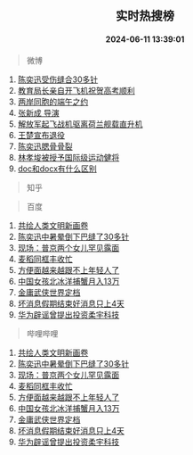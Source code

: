 <div align="center"><h2>实时热搜榜</h2><h4>2024-06-11 13:39:01</h4></div>

> 微博  

1. [陈奕迅受伤缝合30多针](https://s.weibo.com/weibo?q=%E9%99%88%E5%A5%95%E8%BF%85%E5%8F%97%E4%BC%A4%E7%BC%9D%E5%90%8830%E5%A4%9A%E9%92%88&t=31&band_rank=1&Refer=top)<br />
2. [教育局长亲自开飞机祝贺高考顺利](https://s.weibo.com/weibo?q=%23%E6%95%99%E8%82%B2%E5%B1%80%E9%95%BF%E4%BA%B2%E8%87%AA%E5%BC%80%E9%A3%9E%E6%9C%BA%E7%A5%9D%E8%B4%BA%E9%AB%98%E8%80%83%E9%A1%BA%E5%88%A9%23&t=31&band_rank=2&Refer=top)<br />
3. [两岸同胞的端午之约](https://s.weibo.com/weibo?q=%23%E4%B8%A4%E5%B2%B8%E5%90%8C%E8%83%9E%E7%9A%84%E7%AB%AF%E5%8D%88%E4%B9%8B%E7%BA%A6%23&t=31&band_rank=3&Refer=top)<br />
4. [张新成 导演](https://s.weibo.com/weibo?q=%E5%BC%A0%E6%96%B0%E6%88%90%20%E5%AF%BC%E6%BC%94&t=31&band_rank=4&Refer=top)<br />
5. [解放军起飞战机驱离荷兰舰载直升机](https://s.weibo.com/weibo?q=%23%E8%A7%A3%E6%94%BE%E5%86%9B%E8%B5%B7%E9%A3%9E%E6%88%98%E6%9C%BA%E9%A9%B1%E7%A6%BB%E8%8D%B7%E5%85%B0%E8%88%B0%E8%BD%BD%E7%9B%B4%E5%8D%87%E6%9C%BA%23&t=31&band_rank=5&Refer=top)<br />
6. [王楚宣布退役](https://s.weibo.com/weibo?q=%23%E7%8E%8B%E6%A5%9A%E5%AE%A3%E5%B8%83%E9%80%80%E5%BD%B9%23&t=31&band_rank=6&Refer=top)<br />
7. [陈奕迅腮骨骨裂](https://s.weibo.com/weibo?q=%23%E9%99%88%E5%A5%95%E8%BF%85%E8%85%AE%E9%AA%A8%E9%AA%A8%E8%A3%82%23&t=31&band_rank=7&Refer=top)<br />
8. [林孝埈被授予国际级运动健将](https://s.weibo.com/weibo?q=%23%E6%9E%97%E5%AD%9D%E5%9F%88%E8%A2%AB%E6%8E%88%E4%BA%88%E5%9B%BD%E9%99%85%E7%BA%A7%E8%BF%90%E5%8A%A8%E5%81%A5%E5%B0%86%23&t=31&band_rank=8&Refer=top)<br />
9. [doc和docx有什么区别](https://s.weibo.com/weibo?q=doc%E5%92%8Cdocx%E6%9C%89%E4%BB%80%E4%B9%88%E5%8C%BA%E5%88%AB&t=31&band_rank=9&Refer=top)<br />

> 知乎  


> 百度  

1. [共绘人类文明新画卷](https://www.baidu.com/s?wd=%E5%85%B1%E7%BB%98%E4%BA%BA%E7%B1%BB%E6%96%87%E6%98%8E%E6%96%B0%E7%94%BB%E5%8D%B7&sa=fyb_news&rsv_dl=fyb_news)<br />
2. [陈奕迅中暑晕倒下巴缝了30多针](https://www.baidu.com/s?wd=%E9%99%88%E5%A5%95%E8%BF%85%E4%B8%AD%E6%9A%91%E6%99%95%E5%80%92%E4%B8%8B%E5%B7%B4%E7%BC%9D%E4%BA%8630%E5%A4%9A%E9%92%88&sa=fyb_news&rsv_dl=fyb_news)<br />
3. [现场：普京两个女儿罕见露面](https://www.baidu.com/s?wd=%E7%8E%B0%E5%9C%BA%EF%BC%9A%E6%99%AE%E4%BA%AC%E4%B8%A4%E4%B8%AA%E5%A5%B3%E5%84%BF%E7%BD%95%E8%A7%81%E9%9C%B2%E9%9D%A2&sa=fyb_news&rsv_dl=fyb_news)<br />
4. [麦稻同框丰收忙](https://www.baidu.com/s?wd=%E9%BA%A6%E7%A8%BB%E5%90%8C%E6%A1%86%E4%B8%B0%E6%94%B6%E5%BF%99&sa=fyb_news&rsv_dl=fyb_news)<br />
5. [方便面越来越跟不上年轻人了](https://www.baidu.com/s?wd=%E6%96%B9%E4%BE%BF%E9%9D%A2%E8%B6%8A%E6%9D%A5%E8%B6%8A%E8%B7%9F%E4%B8%8D%E4%B8%8A%E5%B9%B4%E8%BD%BB%E4%BA%BA%E4%BA%86&sa=fyb_news&rsv_dl=fyb_news)<br />
6. [中国女孩北冰洋捕蟹月入13万](https://www.baidu.com/s?wd=%E4%B8%AD%E5%9B%BD%E5%A5%B3%E5%AD%A9%E5%8C%97%E5%86%B0%E6%B4%8B%E6%8D%95%E8%9F%B9%E6%9C%88%E5%85%A513%E4%B8%87&sa=fyb_news&rsv_dl=fyb_news)<br />
7. [金庸武侠世界定档](https://www.baidu.com/s?wd=%E9%87%91%E5%BA%B8%E6%AD%A6%E4%BE%A0%E4%B8%96%E7%95%8C%E5%AE%9A%E6%A1%A3&sa=fyb_news&rsv_dl=fyb_news)<br />
8. [坏消息假期结束好消息只上4天](https://www.baidu.com/s?wd=%E5%9D%8F%E6%B6%88%E6%81%AF%E5%81%87%E6%9C%9F%E7%BB%93%E6%9D%9F%E5%A5%BD%E6%B6%88%E6%81%AF%E5%8F%AA%E4%B8%8A4%E5%A4%A9&sa=fyb_news&rsv_dl=fyb_news)<br />
9. [华为辟谣曾提出投资柔宇科技](https://www.baidu.com/s?wd=%E5%8D%8E%E4%B8%BA%E8%BE%9F%E8%B0%A3%E6%9B%BE%E6%8F%90%E5%87%BA%E6%8A%95%E8%B5%84%E6%9F%94%E5%AE%87%E7%A7%91%E6%8A%80&sa=fyb_news&rsv_dl=fyb_news)<br />

> 哔哩哔哩  

1. [共绘人类文明新画卷](https://www.baidu.com/s?wd=%E5%85%B1%E7%BB%98%E4%BA%BA%E7%B1%BB%E6%96%87%E6%98%8E%E6%96%B0%E7%94%BB%E5%8D%B7&sa=fyb_news&rsv_dl=fyb_news)<br />
2. [陈奕迅中暑晕倒下巴缝了30多针](https://www.baidu.com/s?wd=%E9%99%88%E5%A5%95%E8%BF%85%E4%B8%AD%E6%9A%91%E6%99%95%E5%80%92%E4%B8%8B%E5%B7%B4%E7%BC%9D%E4%BA%8630%E5%A4%9A%E9%92%88&sa=fyb_news&rsv_dl=fyb_news)<br />
3. [现场：普京两个女儿罕见露面](https://www.baidu.com/s?wd=%E7%8E%B0%E5%9C%BA%EF%BC%9A%E6%99%AE%E4%BA%AC%E4%B8%A4%E4%B8%AA%E5%A5%B3%E5%84%BF%E7%BD%95%E8%A7%81%E9%9C%B2%E9%9D%A2&sa=fyb_news&rsv_dl=fyb_news)<br />
4. [麦稻同框丰收忙](https://www.baidu.com/s?wd=%E9%BA%A6%E7%A8%BB%E5%90%8C%E6%A1%86%E4%B8%B0%E6%94%B6%E5%BF%99&sa=fyb_news&rsv_dl=fyb_news)<br />
5. [方便面越来越跟不上年轻人了](https://www.baidu.com/s?wd=%E6%96%B9%E4%BE%BF%E9%9D%A2%E8%B6%8A%E6%9D%A5%E8%B6%8A%E8%B7%9F%E4%B8%8D%E4%B8%8A%E5%B9%B4%E8%BD%BB%E4%BA%BA%E4%BA%86&sa=fyb_news&rsv_dl=fyb_news)<br />
6. [中国女孩北冰洋捕蟹月入13万](https://www.baidu.com/s?wd=%E4%B8%AD%E5%9B%BD%E5%A5%B3%E5%AD%A9%E5%8C%97%E5%86%B0%E6%B4%8B%E6%8D%95%E8%9F%B9%E6%9C%88%E5%85%A513%E4%B8%87&sa=fyb_news&rsv_dl=fyb_news)<br />
7. [金庸武侠世界定档](https://www.baidu.com/s?wd=%E9%87%91%E5%BA%B8%E6%AD%A6%E4%BE%A0%E4%B8%96%E7%95%8C%E5%AE%9A%E6%A1%A3&sa=fyb_news&rsv_dl=fyb_news)<br />
8. [坏消息假期结束好消息只上4天](https://www.baidu.com/s?wd=%E5%9D%8F%E6%B6%88%E6%81%AF%E5%81%87%E6%9C%9F%E7%BB%93%E6%9D%9F%E5%A5%BD%E6%B6%88%E6%81%AF%E5%8F%AA%E4%B8%8A4%E5%A4%A9&sa=fyb_news&rsv_dl=fyb_news)<br />
9. [华为辟谣曾提出投资柔宇科技](https://www.baidu.com/s?wd=%E5%8D%8E%E4%B8%BA%E8%BE%9F%E8%B0%A3%E6%9B%BE%E6%8F%90%E5%87%BA%E6%8A%95%E8%B5%84%E6%9F%94%E5%AE%87%E7%A7%91%E6%8A%80&sa=fyb_news&rsv_dl=fyb_news)<br />
